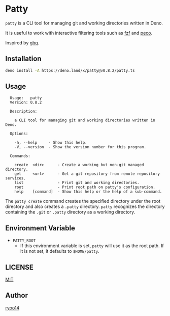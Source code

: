 # Patty

`patty` is a CLI tool for managing git and working directories written in Deno.

It is useful to work with interactive filtering tools such as [fzf](https://github.com/junegunn/fzf) and [peco](https://github.com/peco/peco).

Inspired by [ghq](https://github.com/x-motemen/ghq).

## Installation

```sh
deno install -A https://deno.land/x/patty@v0.8.2/patty.ts
```

## Usage

```
  Usage:   patty
  Version: 0.8.2

  Description:

    a CLI tool for managing git and working directories written in Deno.

  Options:

    -h, --help     - Show this help.
    -V, --version  - Show the version number for this program.

  Commands:

    create  <dir>      - Create a working but non-git managed directory.
    get     <url>      - Get a git repository from remote repository services.
    list               - Print git and working directories.
    root               - Print root path on patty's configuration.
    help    [command]  - Show this help or the help of a sub-command.
```

The `patty create` command creates the specified directory under the root directory and also creates a `.patty` directory.
`patty` recognizes the directory containing the `.git` or `.patty` directory as a working directory.

## Environment Variable

- `PATTY_ROOT`
  - If this environment variable is set, `patty` will use it as the root path. If it is not set, it defaults to `$HOME/patty`.

## LICENSE

[MIT](https://github.com/ryoo14/patty/LICENSE)

## Author

[ryoo14](https://github.com/ryoo14)

